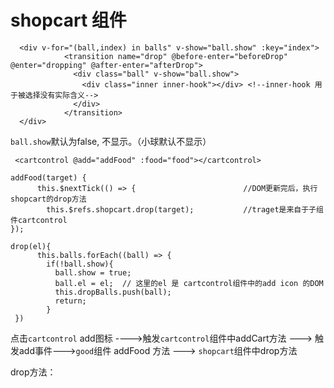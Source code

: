 # shopcart 组件





```
  <div v-for="(ball,index) in balls" v-show="ball.show" :key="index">
            <transition name="drop" @before-enter="beforeDrop" @enter="dropping" @after-enter="afterDrop">
              <div class="ball" v-show="ball.show">
                <div class="inner inner-hook"></div> <!--inner-hook 用于被选择没有实际含义-->
              </div>
            </transition>
  </div>  
```

`ball.show`默认为false, 不显示。（小球默认不显示）




```
 <cartcontrol @add="addFood" :food="food"></cartcontrol>
```

```
addFood(target) {
      this.$nextTick(() => {                        //DOM更新完后，执行shopcart的drop方法
        this.$refs.shopcart.drop(target);           //traget是来自于子组件cartcontrol
});

```


```
drop(el){
      this.balls.forEach((ball) => {
        if(!ball.show){
          ball.show = true;
          ball.el = el;  // 这里的el 是 cartcontrol组件中的add icon 的DOM
          this.dropBalls.push(ball);
          return;
        }
 })

```

点击`cartcontrol` add图标 ---->触发`cartcontrol`组件中addCart方法 ---> 触发add事件--->`good`组件 addFood 方法 ---> `shopcart`组件中drop方法



drop方法：